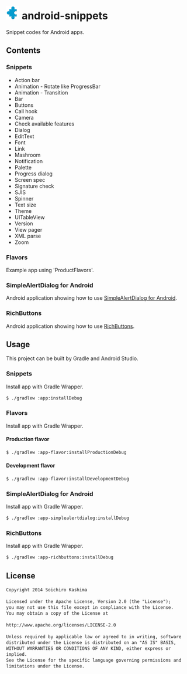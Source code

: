 # ![](app/src/main/res/drawable-ldpi/ic_launcher.png) android-snippets

Snippet codes for Android apps.

## Contents

### Snippets

* Action bar
* Animation - Rotate like ProgressBar
* Animation - Transition
* Bar
* Buttons
* Call hook
* Camera
* Check available features
* Dialog
* EditText
* Font
* Link
* Mashroom
* Notification
* Palette
* Progress dialog
* Screen spec
* Signature check
* SJIS
* Spinner
* Text size
* Theme
* UITableView
* Version
* View pager
* XML parse
* Zoom

### Flavors

Example app using 'ProductFlavors'.

### SimpleAlertDialog for Android

Android application showing how to use
[SimpleAlertDialog for Android](https://github.com/ksoichiro/SimpleAlertDialog-for-Android).

### RichButtons

Android application showing how to use
[RichButtons](https://github.com/ksoichiro/RichButtons).

## Usage

This project can be built by Gradle and Android Studio.

### Snippets

Install app with Gradle Wrapper.

```sh
$ ./gradlew :app:installDebug
```

### Flavors

Install app with Gradle Wrapper.

#### Production flavor

```sh
$ ./gradlew :app-flavor:installProductionDebug
```

#### Development flavor

```sh
$ ./gradlew :app-flavor:installDevelopmentDebug
```

### SimpleAlertDialog for Android

Install app with Gradle Wrapper.

```sh
$ ./gradlew :app-simplealertdialog:installDebug
```

### RichButtons

Install app with Gradle Wrapper.

```sh
$ ./gradlew :app-richbuttons:installDebug
```

## License

    Copyright 2014 Soichiro Kashima

    Licensed under the Apache License, Version 2.0 (the "License");
    you may not use this file except in compliance with the License.
    You may obtain a copy of the License at

    http://www.apache.org/licenses/LICENSE-2.0

    Unless required by applicable law or agreed to in writing, software
    distributed under the License is distributed on an "AS IS" BASIS,
    WITHOUT WARRANTIES OR CONDITIONS OF ANY KIND, either express or implied.
    See the License for the specific language governing permissions and
    limitations under the License.
